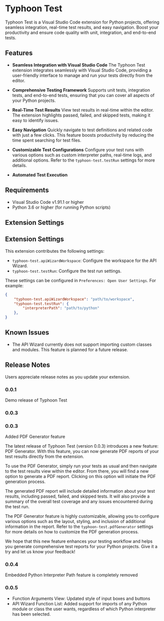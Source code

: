 # Typhoon Test

Typhoon Test is a Visual Studio Code extension for Python projects, offering seamless integration, real-time test results, and easy navigation. Boost your productivity and ensure code quality with unit, integration, and end-to-end tests.

## Features

* **Seamless Integration with Visual Studio Code**
The Typhoon Test extension integrates seamlessly with Visual Studio Code, providing a user-friendly interface to manage and run your tests directly from the editor.

* **Comprehensive Testing Framework**
Supports unit tests, integration tests, and end-to-end tests, ensuring that you can cover all aspects of your Python projects.

* **Real-Time Test Results**
View test results in real-time within the editor. The extension highlights passed, failed, and skipped tests, making it easy to identify issues.

* **Easy Navigation**
Quickly navigate to test definitions and related code with just a few clicks. This feature boosts productivity by reducing the time spent searching for test files.

* **Customizable Test Configurations**
Configure your test runs with various options such as custom interpreter paths, real-time logs, and additional options. Refer to the `typhoon-test.testRun` settings for more details.

* **Automated Test Execution**

## Requirements

- Visual Studio Code v1.91.1 or higher
- Python 3.6 or higher (for running Python scripts)

## Extension Settings

## Extension Settings

This extension contributes the following settings:

* `typhoon-test.apiWizardWorkspace`: Configure the workspace for the API Wizard.
* `typhoon-test.testRun`: Configure the test run settings.

These settings can be configured in `Preferences: Open User Settings`. For example:

```json
{
    "typhoon-test.apiWizardWorkspace": "path/to/workspace",
    "typhoon-test.testRun": {
        "interpreterPath": "path/to/python"
    },
}
```

## Known Issues

* The API Wizard currently does not support importing custom classes and modules. This feature is planned for a future release.

## Release Notes

Users appreciate release notes as you update your extension.

### 0.0.1

Demo release of Typhoon Test

### 0.0.3

### 0.0.3

Added PDF Generator feature

The latest release of Typhoon Test (version 0.0.3) introduces a new feature: PDF Generator. With this feature, you can now generate PDF reports of your test results directly from the extension.

To use the PDF Generator, simply run your tests as usual and then navigate to the test results view within the editor. From there, you will find a new option to generate a PDF report. Clicking on this option will initiate the PDF generation process.

The generated PDF report will include detailed information about your test results, including passed, failed, and skipped tests. It will also provide a summary of the overall test coverage and any issues encountered during the test run.

The PDF Generator feature is highly customizable, allowing you to configure various options such as the layout, styling, and inclusion of additional information in the report. Refer to the `typhoon-test.pdfGenerator` settings for more details on how to customize the PDF generation process.

We hope that this new feature enhances your testing workflow and helps you generate comprehensive test reports for your Python projects. Give it a try and let us know your feedback!

### 0.0.4

Embedded Python Interpreter Path feature is completely removed

### 0.0.5

* Function Arguments View: Updated style of input boxes and buttons
* API Wizard Function List: Added support for imports of any Python module or class the user wants, regardless of which Python interpreter has been selected.